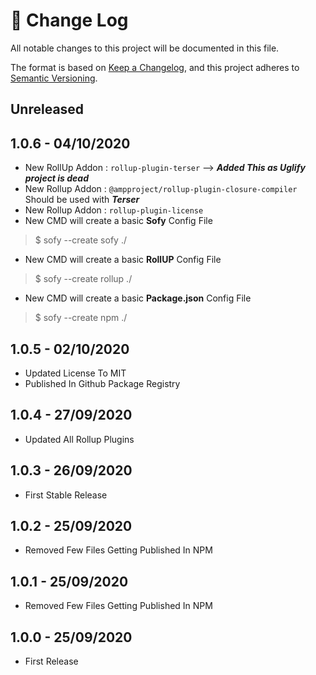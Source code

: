 # 📝  Change Log

All notable changes to this project will be documented in this file.

The format is based on [Keep a Changelog](https://keepachangelog.com/en/1.0.0/), and this project adheres to [Semantic Versioning](https://semver.org/spec/v2.0.0.html).

## Unreleased

## 1.0.6 - 04/10/2020
* New RollUp Addon : `rollup-plugin-terser` --> ___Added This as Uglify project is dead___
* New Rollup Addon : `@ampproject/rollup-plugin-closure-compiler` Should be used with ***Terser***
* New Rollup Addon : `rollup-plugin-license`
* New CMD will create a basic **Sofy** Config File
> $ sofy --create sofy ./ 
* New CMD will create a basic **RollUP** Config File
> $ sofy --create rollup ./
* New CMD will create a basic **Package.json** Config File
> $ sofy --create npm ./


## 1.0.5 - 02/10/2020
* Updated License To MIT
* Published In Github Package Registry

## 1.0.4 - 27/09/2020
* Updated All Rollup Plugins

## 1.0.3 - 26/09/2020
* First Stable Release

## 1.0.2 - 25/09/2020
* Removed Few Files Getting Published In NPM

## 1.0.1 - 25/09/2020
* Removed Few Files Getting Published In NPM

## 1.0.0 - 25/09/2020
* First Release

